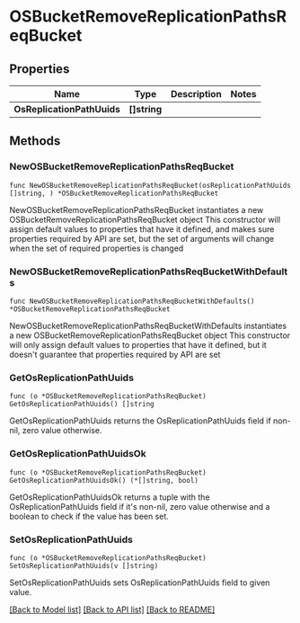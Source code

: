 # OSBucketRemoveReplicationPathsReqBucket

## Properties

Name | Type | Description | Notes
------------ | ------------- | ------------- | -------------
**OsReplicationPathUuids** | **[]string** |  | 

## Methods

### NewOSBucketRemoveReplicationPathsReqBucket

`func NewOSBucketRemoveReplicationPathsReqBucket(osReplicationPathUuids []string, ) *OSBucketRemoveReplicationPathsReqBucket`

NewOSBucketRemoveReplicationPathsReqBucket instantiates a new OSBucketRemoveReplicationPathsReqBucket object
This constructor will assign default values to properties that have it defined,
and makes sure properties required by API are set, but the set of arguments
will change when the set of required properties is changed

### NewOSBucketRemoveReplicationPathsReqBucketWithDefaults

`func NewOSBucketRemoveReplicationPathsReqBucketWithDefaults() *OSBucketRemoveReplicationPathsReqBucket`

NewOSBucketRemoveReplicationPathsReqBucketWithDefaults instantiates a new OSBucketRemoveReplicationPathsReqBucket object
This constructor will only assign default values to properties that have it defined,
but it doesn't guarantee that properties required by API are set

### GetOsReplicationPathUuids

`func (o *OSBucketRemoveReplicationPathsReqBucket) GetOsReplicationPathUuids() []string`

GetOsReplicationPathUuids returns the OsReplicationPathUuids field if non-nil, zero value otherwise.

### GetOsReplicationPathUuidsOk

`func (o *OSBucketRemoveReplicationPathsReqBucket) GetOsReplicationPathUuidsOk() (*[]string, bool)`

GetOsReplicationPathUuidsOk returns a tuple with the OsReplicationPathUuids field if it's non-nil, zero value otherwise
and a boolean to check if the value has been set.

### SetOsReplicationPathUuids

`func (o *OSBucketRemoveReplicationPathsReqBucket) SetOsReplicationPathUuids(v []string)`

SetOsReplicationPathUuids sets OsReplicationPathUuids field to given value.



[[Back to Model list]](../README.md#documentation-for-models) [[Back to API list]](../README.md#documentation-for-api-endpoints) [[Back to README]](../README.md)


